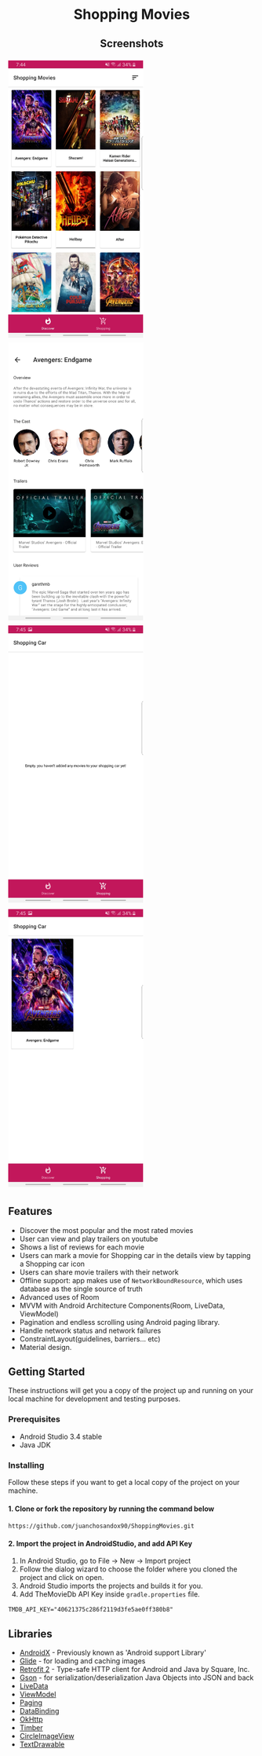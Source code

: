 <h1 align="center">Shopping Movies</h1>
<p align="center">
</p>
<h2 align="center">Screenshots</h2>
<img src="Screenshot_20190512-194427_Shopping Movies.jpg" vspace="5" align= "left" width=275 >
<img src="Screenshot_20190512-194500_Shopping Movies.jpg" vspace="5" align= "left" width=275 >
<img src="Screenshot_20190512-194512_Shopping Movies.jpg" vspace="5" width=275>
<img src="Screenshot_20190512-194523_Shopping Movies.jpg" vspace="5" width=275>

## Features
*   Discover the most popular and the most rated movies
*   User can view and play trailers on youtube 
*   Shows a list of reviews for each movie
*   Users can mark a movie for Shopping car in the details view by tapping a Shopping car icon 
*   Users can share movie trailers with their network
*   Offline support: app makes use of `NetworkBoundResource`, which uses database as the single source of truth
*   Advanced uses of Room
*   MVVM with Android Architecture Components(Room, LiveData, ViewModel)
*   Pagination and endless scrolling using Android paging library.
*   Handle network status and network failures
*   ConstraintLayout(guidelines, barriers... etc)
*   Material design.

## Getting Started
These instructions will get you a copy of the project up and running on your local machine for development and testing purposes.

### Prerequisites
*   Android Studio 3.4 stable
*   Java JDK

### Installing
Follow these steps if you want to get a local copy of the project on your machine.

#### 1. Clone or fork the repository by running the command below	
```
https://github.com/juanchosandox90/ShoppingMovies.git
```

#### 2. Import the project in AndroidStudio, and add API Key
1.  In Android Studio, go to File -> New -> Import project
2.  Follow the dialog wizard to choose the folder where you cloned the project and click on open.
3.  Android Studio imports the projects and builds it for you.
4.  Add TheMovieDb API Key inside `gradle.properties` file.

```
TMDB_API_KEY="40621375c286f2119d3fe5ae0ff380b8"
```

## Libraries
*   [AndroidX](https://developer.android.com/jetpack/androidx/) - Previously known as 'Android support Library'
*   [Glide](https://github.com/bumptech/glide) - for loading and caching images 
*   [Retrofit 2](https://github.com/square/retrofit) - Type-safe HTTP client for Android and Java by Square, Inc. 
*   [Gson](https://github.com/google/gson) - for serialization/deserialization Java Objects into JSON and back
*   [LiveData](https://developer.android.com/topic/libraries/architecture/livedata)
*   [ViewModel](https://developer.android.com/topic/libraries/architecture/viewmodel)
*   [Paging](https://developer.android.com/topic/libraries/architecture/paging/)
*   [DataBinding](https://developer.android.com/topic/libraries/data-binding/)
*   [OkHttp](https://github.com/square/okhttp)
*   [Timber](https://github.com/JakeWharton/timber)
*   [CircleImageView](https://github.com/hdodenhof/CircleImageView)
*   [TextDrawable](https://github.com/amulyakhare/TextDrawable)
